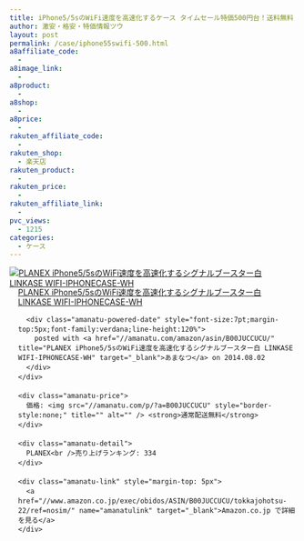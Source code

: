 ```yaml
---
title: iPhone5/5sのWiFi速度を高速化するケース タイムセール特価500円台！送料無料！
author: 激安・格安・特価情報ツウ
layout: post
permalink: /case/iphone55swifi-500.html
a8affiliate_code:
  -
a8image_link:
  -
a8product:
  -
a8shop:
  -
a8price:
  -
rakuten_affiliate_code:
  -
rakuten_shop:
  - 楽天店
rakuten_product:
  -
rakuten_price:
  -
rakuten_affiliate_link:
  -
pvc_views:
  - 1215
categories:
  - ケース
---
```

<div class="amanatu-box" style="margin-bottom:0px;">
  <div class="amanatu-image" style="float:left;">
    <a href="//www.amazon.co.jp/exec/obidos/ASIN/B00JUCCUCU/tokkajohotsu-22/ref=nosim/" name="amanatulink" target="_blank"><img src="//i2.wp.com/ecx.images-amazon.com/images/I/31ctcrmPHbL._SL160_.jpg?w=546" alt="PLANEX iPhone5/5sのWiFi速度を高速化するシグナルブースター白 LINKASE WIFI-IPHONECASE-WH" style="border: none;" data-recalc-dims="1" /></a>
  </div>

  <div class="amanatu-info" style="float:left;margin-left:15px;line-height:120%">
    <div class="amanatu-name" style="margin-bottom:10px;line-height:120%">
      <a href="//www.amazon.co.jp/exec/obidos/ASIN/B00JUCCUCU/tokkajohotsu-22/ref=nosim/" name="amanatulink" target="_blank">PLANEX iPhone5/5sのWiFi速度を高速化するシグナルブースター白 LINKASE WIFI-IPHONECASE-WH</a>

      <div class="amanatu-powered-date" style="font-size:7pt;margin-top:5px;font-family:verdana;line-height:120%">
        posted with <a href="//amanatu.com/amazon/asin/B00JUCCUCU/" title="PLANEX iPhone5/5sのWiFi速度を高速化するシグナルブースター白 LINKASE WIFI-IPHONECASE-WH" target="_blank">あまなつ</a> on 2014.08.02
      </div>
    </div>

    <div class="amanatu-price">
      価格: <img src="//amanatu.com/p/?a=B00JUCCUCU" style="border-style:none;" title="" alt="" /> <strong>通常配送無料</strong>
    </div>

    <div class="amanatu-detail">
      PLANEX<br />売り上げランキング: 334
    </div>

    <div class="amanatu-link" style="margin-top: 5px">
      <a href="//www.amazon.co.jp/exec/obidos/ASIN/B00JUCCUCU/tokkajohotsu-22/ref=nosim/" name="amanatulink" target="_blank">Amazon.co.jp で詳細を見る</a>
    </div>
  </div>

  <div class="amanatu-footer" style="clear: left">
  </div>
</div>